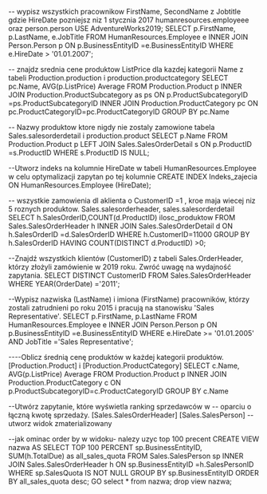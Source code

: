 -- wypisz wszystkich pracownikow FirstName, SecondName z Jobtitle gdzie HireDate pozniejsz niz 1 stycznia  2017 humanresources.employeee oraz person.person
USE AdventureWorks2019;
SELECT p.FirstName, p.LastName, e.JobTitle FROM  HumanResources.Employee e
INNER JOIN Person.Person p ON p.BusinessEntityID =e.BusinessEntityID
WHERE e.HireDate > '01.01.2007';

-- znajdz srednia cene produktow ListPrice dla kazdej kategorii Name z tabeli Production.production i production.productcategory
SELECT pc.Name, AVG(p.ListPrice) Average FROM Production.Product p
INNER JOIN Production.ProductSubcategory as ps ON p.ProductSubcategoryID =ps.ProductSubcategoryID
INNER JOIN Production.ProductCategory pc ON pc.ProductCategoryID=pc.ProductCategoryID 
GROUP BY pc.Name

-- Nazwy produktow ktore nigdy nie zostaly zamowione tabela Sales.salesorderdetail i production.product
SELECT p.Name FROM Production.Product p
LEFT JOIN Sales.SalesOrderDetail s ON p.ProductID =s.ProductID
WHERE s.ProductID IS NULL;

--Utworz indeks na kolumnie HireDate w tabeli HumanResources.Employee w celu optymalizacji zapytan po tej kolumnie
CREATE INDEX Indeks_zajecia ON HumanResources.Employee (HireDate);

-- wszystkie zamowienia dl aklienta o CustomerID =1 , kroe maja wiecej niz 5 roznych produktow. Sales.salesorderheader, sales.salesorderdetail
SELECT h.SalesOrderID,COUNT(d.ProductID) ilosc_produktow  FROM Sales.SalesOrderHeader h
INNER JOIN Sales.SalesOrderDetail d ON h.SalesOrderID =d.SalesOrderID
WHERE h.CustomerID=11000
GROUP BY h.SalesOrderID
HAVING COUNT(DISTINCT  d.ProductID) >0;

--Znajdź wszystkich klientów (CustomerID) z tabeli Sales.OrderHeader, którzy złożyli zamówienie w 2019 roku. Zwróć uwagę na wydajność zapytania.
SELECT DISTINCT CustomerID FROM Sales.SalesOrderHeader
WHERE YEAR(OrderDate) ='2011';

--Wypisz nazwiska (LastName) i imiona (FirstName) pracowników, którzy zostali zatrudnieni po roku 2015 i pracują na stanowisku 'Sales Representative'.
SELECT p.FirstName, p.LastName FROM  HumanResources.Employee e
INNER JOIN Person.Person p ON p.BusinessEntityID =e.BusinessEntityID
WHERE e.HireDate >= '01.01.2005' AND JobTitle ='Sales Representative';


----Oblicz średnią cenę produktów w każdej kategorii produktów. [Production.Product] i [Production.ProductCategory]
SELECT c.Name, AVG(p.ListPrice) Average FROM Production.Product p
INNER JOIN Production.ProductCategory c ON p.ProductSubcategoryID=c.ProductCategoryID 
GROUP BY c.Name

--Utwórz zapytanie, które wyświetla ranking sprzedawców w
-- oparciu o łączną kwotę sprzedaży. [Sales.SalesOrderHeader] [Sales.SalesPerson]
-- utworz widok zmaterializowany

--jak ominac order by w widoku- nalezy uzyc top 100 precent
CREATE VIEW nazwa AS
SELECT TOP 100 PERCENT sp.BusinessEntityID, SUM(h.TotalDue) as all_sales_quota FROM Sales.SalesPerson sp
INNER JOIN Sales.SalesOrderHeader h ON sp.BusinessEntityID =h.SalesPersonID
WHERE sp.SalesQuota IS NOT NULL
GROUP BY sp.BusinessEntityID
ORDER BY all_sales_quota desc;
GO
select * from nazwa;
drop view nazwa;

